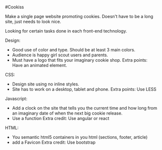#Cookiss

Make a single page website promoting cookies.
Doesn't have to be a long site, just needs to look nice.

Looking for certain tasks done in each front-end technology.

Design:
- Good use of color and type. Should be at least 3 main colors.
- Audience is happy girl scout users and parents.
- Must have a logo that fits your imaginary cookie shop.
Extra points: Have an animated element.

CSS:
- Design site using no inline styles.
- Site has to work on a desktop, tablet and phone.
Extra points: Use LESS

Javascript:
- Add a clock on the site that tells you the current time and how long from an imaginary date of when the next big cookie release.
- Use a function
Extra credit: Use angular or react

HTML:
- You semantic html5 containers in you html (sections, footer, article)
- add a Favicon
Extra credit: Use bootstrap
